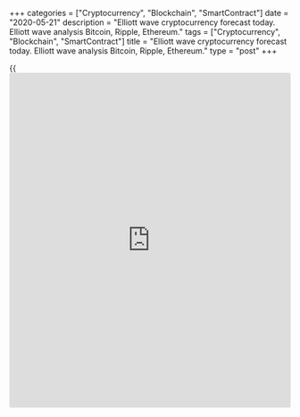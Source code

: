 +++
categories = ["Cryptocurrency", "Blockchain", "SmartContract"]
date = "2020-05-21"
description = "Elliott wave cryptocurrency forecast today. Elliott wave analysis Bitcoin, Ripple, Ethereum."
tags = ["Cryptocurrency", "Blockchain", "SmartContract"]
title = "Elliott wave cryptocurrency forecast today. Elliott wave analysis Bitcoin, Ripple, Ethereum."
type = "post"
+++

{{<iframe id="large-banner" src="https://www.bounty.group/#slide=9.0" width="100%" height="600" scrolling="no" style="border: 0px solid rgb(216, 221, 230); border-radius: 3px;">}}

May 21, 2020

May 21, 2020

Elliott wave [daily](https://www.fintecher.org/2020/03/03/forex-trading-daily-strategy/) forecast for Bitcoin, Ripple and EthereumRoman Onegin

## Elliott wave forecast for BTCUSD, ETHUSD, XRPUSD for today

###  **Elliott wave[BTCUSD][1] analysis**

 **![LiteForex: Elliott wave cryptocurrency forecast today. Elliott wave
analysis Bitcoin, Ripple, Ethereum.][2]**

The BTCUSD market is forming the upward impulse wave A that is the
beginning of the large bullish zigzag [A]-[B]-[C]. Wave A is composed of
five sub-waves [1]-[2]-[3]-[4]-[5]. There is likely to be forming the
final, fifth, wave that is also a five-wave impulse. Correction (4) has
recently finished within this impulse. The market is now following in
the final wave (5). The could be rising to a level of 10290.

* * *

###  **Elliott wave[XRPUSD][3] analysis**

 **![LiteForex: Elliott wave cryptocurrency forecast today. Elliott wave
analysis Bitcoin, Ripple, Ethereum.][4]**

It is clear from the most recent chart section that the down corrective
wave (B), which is composed of the three main sub-waves A-B-C, has
finished. After that, the market has started unfolding the upward
impulse wave 3. There is now forming the third part of wave 3, the
bullish impulse wave [3]. The sub-waves (1) and (2) are likely to have
completed within wave [3]. Therefore, the price should be rising in the
next few days.

* * *

###  **Elliott wave[ETHUSD][5] analysis**

 **![LiteForex: Elliott wave cryptocurrency forecast today. Elliott wave
analysis Bitcoin, Ripple, Ethereum.][6]**

The bullish impulse wave A has completed within the upward simple zigzag
A-B-C, which is currently unfolding. Wave A is composed of the sub-waves
[1]-[2]-[3]-[4]-[5]. There has also completed the sideways corrective
wave B as a flat. The market is now forming the beginning of the upward
impulse wave. The down correction 2 has recently completed as a plain
zigzag [a]-[b]-[c]. Therefore, the market should be rising to a level of
226.77 or higher in the next few days. Level 226.77 is the previous high
made by the impulse wave A.

* * *

P.S. Did you like my article? Share it in social networks: it will be
the best “thank you" :)

Ask me questions and comment below. I’ll be glad to answer your
questions and give necessary explanations.

 **Useful links:**

  * I recommend trying to trade with a reliable broker [here][7]. The system allows you to trade by yourself or copy successful traders from all across the globe.
  * Use my promo-code BLOG for getting deposit bonus 50% on LiteForex platform. Just enter this code in the appropriate field while [depositing][8] your trading account.
  * Telegram channel with high-quality analytics, Forex reviews, training articles, and other useful things for traders <t.me/liteforex>

![Elliott wave [daily](https://www.fintecher.org/2020/03/03/forex-trading-daily-strategy/) forecast for Bitcoin, Ripple and Ethereum][9]

The content of this article reflects the author’s opinion and does not
necessarily reflect the official position of LiteForex. The material
published on this page is provided for informational purposes only and
should not be considered as the provision of investment advice for the
purposes of Directive 2004/39/EC.

Rate this article:

{{value}}

( {{count}} {{title}} )

   1. my.liteforex.com/trading/chart?symbol=BTCUSD
   2. cdn.liteforex.com/cache/uploads/blog_post/wave-analysis-crypto/21-05-2020/BTCUSDH2.png?w=30&s=d928212d5fc4c6a7b977e4e198873588
   3. my.liteforex.com/trading/chart?symbol=XRPUSD
   4. cdn.liteforex.com/cache/uploads/blog_post/wave-analysis-crypto/21-05-2020/XRPUSDH2.png?w=30&s=634eee0c32150531367c6ac939b890e9
   5. my.liteforex.com/trading/chart?symbol=ETHUSD
   6. cdn.liteforex.com/cache/uploads/blog_post/wave-analysis-crypto/21-05-2020/ETHUSDH2.png?w=30&s=e6b5e5ce9ba7b51074a6adce1f36afbe
   7. my.liteforex.com/?category=analysts-opinions&slug=elliott-wave-[daily](https://www.fintecher.org/2020/03/03/forex-trading-daily-strategy/)-forecast-for-[bitcoin](https://www.letsplayfx.com/blog/forex-for-bitcoin/)-ripple-and-[Ethereum](https://www.playgroundfx.com/blog/the-creator-of-ethereum/)-2020-05-21&openPopup=%2Fregistration%2Fpopup&utm_source=blog&utm_medium=article&utm_campaign=bonus
   8. my.liteforex.com/deposit/?category=analysts-opinions&slug=elliott-wave-[daily](https://www.fintecher.org/2020/03/03/forex-trading-daily-strategy/)-forecast-for-[bitcoin](https://www.letsplayfx.com/blog/forex-for-bitcoin/)-ripple-and-[Ethereum](https://www.playgroundfx.com/blog/the-creator-of-ethereum/)-2020-05-21&promo_code=BLOG&utm_source=blog&utm_medium=article&utm_campaign=bonus
   9. cdn.liteforex.com/cache/uploads/blog_post/wave-analysis-crypto/21-05-2020/[BTC](https://www.playgroundfx.com/blog/who-is-the-creator-of-bitcoin/)-eth-xrp-21-05-2020-wave-analysis.png?q=75&w=1000&s=8a29f37fd8f18397ff2f4a80cc126272